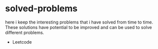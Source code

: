 # solved-problems

here i keep the interesting problems that i have solved from time to time. These solutions have potential to be improved and can be used to solve different problems.

- Leetcode
